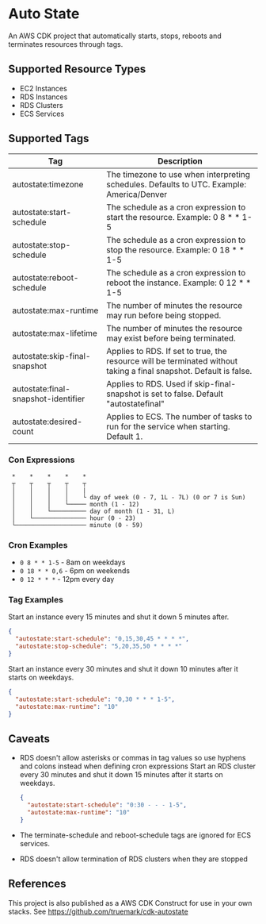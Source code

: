 # Auto State

An AWS CDK project that automatically starts, stops, reboots and terminates resources through tags.

## Supported Resource Types
 * EC2 Instances
 * RDS Instances
 * RDS Clusters
 * ECS Services

## Supported Tags

| Tag                                 | Description                                                                                                        |
|-------------------------------------|--------------------------------------------------------------------------------------------------------------------|
| autostate:timezone                  | The timezone to use when interpreting schedules. Defaults to UTC. Example: America/Denver                          |
| autostate:start-schedule            | The schedule as a cron expression to start the resource. Example: 0 8 * * 1-5                                      |
| autostate:stop-schedule             | The schedule as a cron expression to stop the resource. Example: 0 18 * * 1-5                                      |
| autostate:reboot-schedule           | The schedule as a cron expression to reboot the instance. Example: 0 12 * * 1-5                                    |
| autostate:max-runtime               | The number of minutes the resource may run before being stopped.                                                   |
| autostate:max-lifetime              | The number of minutes the resource may exist before being terminated.                                              |
| autostate:skip-final-snapshot       | Applies to RDS. If set to true, the resource will be terminated without taking a final snapshot. Default is false. |
| autostate:final-snapshot-identifier | Applies to RDS. Used if skip-final-snapshot is set to false. Default "autostatefinal"                              |
| autostate:desired-count             | Applies to ECS. The number of tasks to run for the service when starting. Default 1.                               |


### Con Expressions
```
 *    *    *    *    *
 ┬    ┬    ┬    ┬    ┬
 │    │    │    │    |
 │    │    │    │    └ day of week (0 - 7, 1L - 7L) (0 or 7 is Sun)
 │    │    │    └───── month (1 - 12)
 │    │    └────────── day of month (1 - 31, L)
 │    └─────────────── hour (0 - 23)
 └──────────────────── minute (0 - 59)
```

### Cron Examples

* `0 8 * * 1-5` - 8am on weekdays
* `0 18 * * 0,6` - 6pm on weekends
* `0 12 * * *` - 12pm every day

### Tag Examples

Start an instance every 15 minutes and shut it down 5 minutes after.
```json
{
  "autostate:start-schedule": "0,15,30,45 * * * *", 
  "autostate:stop-schedule": "5,20,35,50 * * * *"
}
```

Start an instance every 30 minutes and shut it down 10 minutes after it starts on weekdays.
```json
{
  "autostate:start-schedule": "0,30 * * * 1-5", 
  "autostate:max-runtime": "10"
}
```


## Caveats

 * RDS doesn't allow asterisks or commas in tag values so use hyphens and colons instead when defining cron expressions
    Start an RDS cluster every 30 minutes and shut it down 15 minutes after it starts on weekdays.
    ```json
    {
      "autostate:start-schedule": "0:30 - - - 1-5", 
      "autostate:max-runtime": "10"
    }
    ```

 * The terminate-schedule and reboot-schedule tags are ignored for ECS services.

 * RDS doesn't allow termination of RDS clusters when they are stopped

## References

This project is also published as a AWS CDK Construct for use in your own stacks.
See https://github.com/truemark/cdk-autostate
